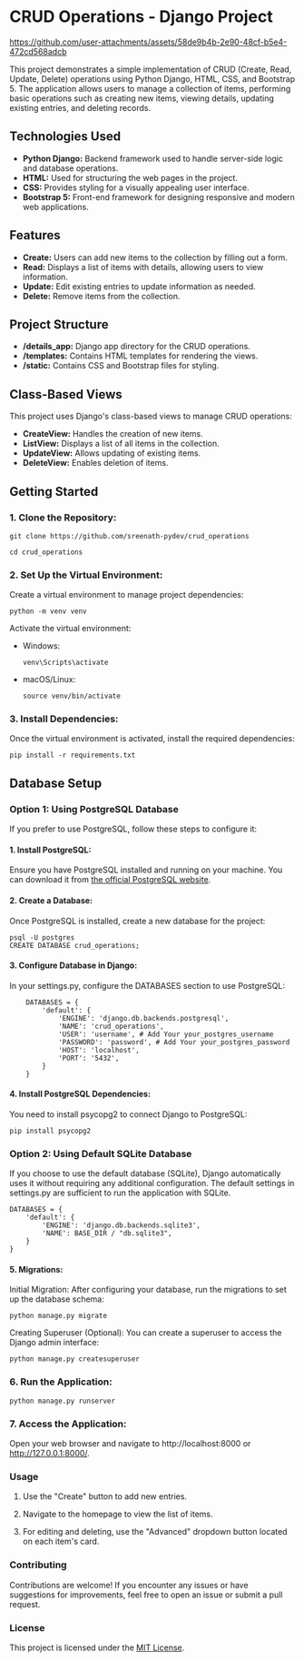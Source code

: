 # CRUD Operations - Django Project



https://github.com/user-attachments/assets/58de9b4b-2e90-48cf-b5e4-472cd568adcb


This project demonstrates a simple implementation of CRUD (Create, Read, Update, Delete) operations using Python Django, HTML, CSS, and Bootstrap 5. The application allows users to manage a collection of items, performing basic operations such as creating new items, viewing details, updating existing entries, and deleting records.

## Technologies Used
- **Python Django:** Backend framework used to handle server-side logic and database operations.
- **HTML:** Used for structuring the web pages in the project.
- **CSS:** Provides styling for a visually appealing user interface.
- **Bootstrap 5:** Front-end framework for designing responsive and modern web applications.

## Features
- **Create:** Users can add new items to the collection by filling out a form.
- **Read:** Displays a list of items with details, allowing users to view information.
- **Update:** Edit existing entries to update information as needed.
- **Delete:** Remove items from the collection.

## Project Structure
- **/details_app:** Django app directory for the CRUD operations.
- **/templates:** Contains HTML templates for rendering the views.
- **/static:** Contains CSS and Bootstrap files for styling.

## Class-Based Views
This project uses Django's class-based views to manage CRUD operations:
- **CreateView:** Handles the creation of new items.
- **ListView:** Displays a list of all items in the collection.
- **UpdateView:** Allows updating of existing items.
- **DeleteView:** Enables deletion of items.



## Getting Started

### 1. Clone the Repository:

    git clone https://github.com/sreenath-pydev/crud_operations
    
    cd crud_operations

### 2. Set Up the Virtual Environment:

 Create a virtual environment to manage project dependencies:

    python -m venv venv


Activate the virtual environment:

- Windows:

      venv\Scripts\activate
- macOS/Linux:

      source venv/bin/activate
### 3. Install Dependencies:
Once the virtual environment is activated, install the required dependencies:

    pip install -r requirements.txt


## Database Setup

### Option 1: Using PostgreSQL Database

If you prefer to use PostgreSQL, follow these steps to configure it:

#### 1. Install PostgreSQL:
Ensure you have PostgreSQL installed and running on your machine. You can download it from [the official PostgreSQL website](https://www.postgresql.org/download/).

#### 2. Create a Database:
Once PostgreSQL is installed, create a new database for the project:

    psql -U postgres
    CREATE DATABASE crud_operations;
#### 3. Configure Database in Django:
In your settings.py, configure the DATABASES section to use PostgreSQL:

        DATABASES = {
            'default': {
                'ENGINE': 'django.db.backends.postgresql',
                'NAME': 'crud_operations',
                'USER': 'username', # Add Your your_postgres_username
                'PASSWORD': 'password', # Add Your your_postgres_password
                'HOST': 'localhost',
                'PORT': '5432',
            }
        }
#### 4. Install PostgreSQL Dependencies:
You need to install psycopg2 to connect Django to PostgreSQL:

    pip install psycopg2
### Option 2: Using Default SQLite Database
If you choose to use the default database (SQLite), Django automatically uses it without requiring any additional configuration. The default settings in settings.py are sufficient to run the application with SQLite.


    DATABASES = {
        'default': {
            'ENGINE': 'django.db.backends.sqlite3',
            'NAME': BASE_DIR / "db.sqlite3",
        }
    }
#### 5. Migrations:
Initial Migration:
After configuring your database, run the migrations to set up the database schema:


    python manage.py migrate
Creating Superuser (Optional):
You can create a superuser to access the Django admin interface:


    python manage.py createsuperuser
### 6. Run the Application: 
    python manage.py runserver
### 7. Access the Application:
Open your web browser and navigate to http://localhost:8000 or http://127.0.0.1:8000/.

### Usage
1. Use the "Create" button to add new entries.  

2. Navigate to the homepage to view the list of items. 

3. For editing and deleting, use the "Advanced" dropdown button located on each item's card.
### Contributing
Contributions are welcome! If you encounter any issues or have suggestions for improvements, feel free to open an issue or submit a pull request.

### License
This project is licensed under the [MIT License](LICENCE).

